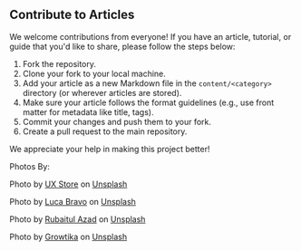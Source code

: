 ## Contribute to Articles

We welcome contributions from everyone! If you have an article, tutorial, or guide that you'd like to share, please follow the steps below:

1. Fork the repository.
2. Clone your fork to your local machine.
3. Add your article as a new Markdown file in the `content/<category>` directory (or wherever articles are stored).
4. Make sure your article follows the format guidelines (e.g., use front matter for metadata like title, tags).
5. Commit your changes and push them to your fork.
6. Create a pull request to the main repository.

We appreciate your help in making this project better!


Photos By:

Photo by <a href="https://unsplash.com/@uxstore?utm_content=creditCopyText&utm_medium=referral&utm_source=unsplash">UX Store</a> on <a href="https://unsplash.com/photos/silver-macbook-air-on-table-near-imac-jJT2r2n7lYA?utm_content=creditCopyText&utm_medium=referral&utm_source=unsplash">Unsplash</a>
      


Photo by <a href="https://unsplash.com/@lucabravo?utm_content=creditCopyText&utm_medium=referral&utm_source=unsplash">Luca Bravo</a> on <a href="https://unsplash.com/photos/turned-on-gray-laptop-computer-XJXWbfSo2f0?utm_content=creditCopyText&utm_medium=referral&utm_source=unsplash">Unsplash</a>
      

Photo by <a href="https://unsplash.com/@rubaitulazad?utm_content=creditCopyText&utm_medium=referral&utm_source=unsplash">Rubaitul Azad</a> on <a href="https://unsplash.com/photos/text-CMFglgJg3d4?utm_content=creditCopyText&utm_medium=referral&utm_source=unsplash">Unsplash</a>
      

Photo by <a href="https://unsplash.com/@growtika?utm_content=creditCopyText&utm_medium=referral&utm_source=unsplash">Growtika</a> on <a href="https://unsplash.com/photos/a-group-of-blue-boxes-ZfVyuV8l7WU?utm_content=creditCopyText&utm_medium=referral&utm_source=unsplash">Unsplash</a>
